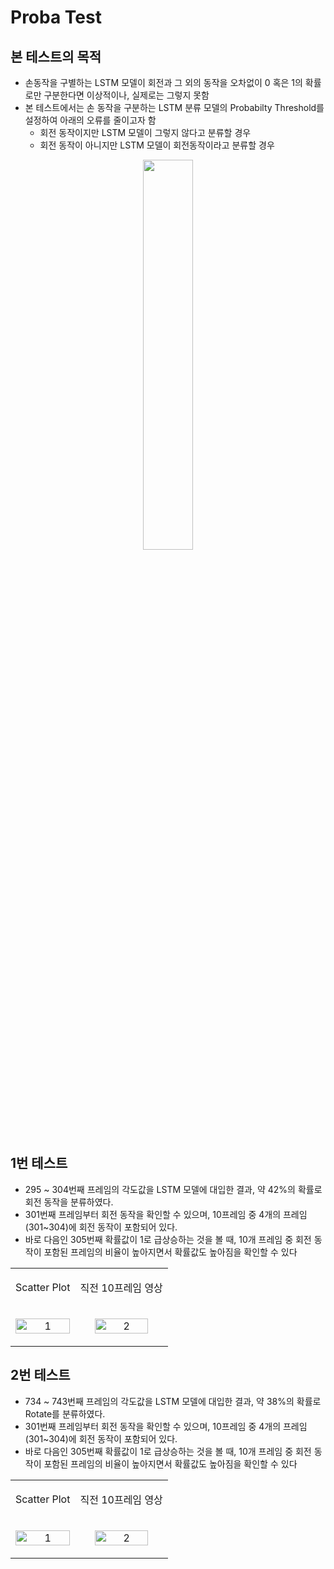 # Proba Test
## 본 테스트의 목적
* 손동작을 구별하는 LSTM 모델이 회전과 그 외의 동작을 오차없이 0 혹은 1의 확률로만 구분한다면 이상적이나, 실제로는 그렇지 못함
* 본 테스트에서는 손 동작을 구분하는 LSTM 분류 모델의 Probabilty Threshold를 설정하여 아래의 오류를 줄이고자 함
   * 회전 동작이지만 LSTM 모델이 그렇지 않다고 분류할 경우
   * 회전 동작이 아니지만 LSTM 모델이 회전동작이라고 분류할 경우
<p align = 'center'>
  <img src = 'https://github.com/TAEJIN-AHN/AI-Doll-Inspection/assets/125945387/97f19243-f466-424f-bcce-90663862e33b' width = 40% height = 40%>
</p>

## 1번 테스트
* 295 ~ 304번째 프레임의 각도값을 LSTM 모델에 대입한 결과, 약 42%의 확률로 회전 동작을 분류하였다.
* 301번째 프레임부터 회전 동작을 확인할 수 있으며, 10프레임 중 4개의 프레임(301~304)에 회전 동작이 포함되어 있다.
* 바로 다음인 305번째 확률값이 1로 급상승하는 것을 볼 때, 10개 프레임 중 회전 동작이 포함된 프레임의 비율이 높아지면서 확률값도 높아짐을 확인할 수 있다

<table>
   <tr>
    <td><p align = 'center'>Scatter Plot</p></td>
    <td><p align = 'center'>직전 10프레임 영상</p></td>
   </tr>
  <tr>
   <td><p align = 'center'><img src="https://github.com/TAEJIN-AHN/AI-Doll-Inspection/assets/125945387/787d42a5-9ae4-426b-a0a1-0e971b78fec9" alt="1" width = 100% height = 100%></p></td>
   <td><p align = 'center'><img src="https://github.com/TAEJIN-AHN/AI-Doll-Inspection/assets/125945387/273c3729-7c55-449e-be05-07e0753405f8" alt="2" width = 80% height = 80%></p></td>
  </tr> 
</table>

## 2번 테스트
* 734 ~ 743번째 프레임의 각도값을 LSTM 모델에 대입한 결과, 약 38%의 확률로 Rotate를 분류하였다.
* 301번째 프레임부터 회전 동작을 확인할 수 있으며, 10프레임 중 4개의 프레임(301~304)에 회전 동작이 포함되어 있다.
* 바로 다음인 305번째 확률값이 1로 급상승하는 것을 볼 때, 10개 프레임 중 회전 동작이 포함된 프레임의 비율이 높아지면서 확률값도 높아짐을 확인할 수 있다

<table>
   <tr>
    <td><p align = 'center'>Scatter Plot</p></td>
    <td><p align = 'center'>직전 10프레임 영상</p></td>
   </tr>
  <tr>
   <td><p align = 'center'><img src="https://github.com/TAEJIN-AHN/AI-Doll-Inspection/assets/125945387/28dd95b7-a4eb-406d-ac1d-98e78b00acd5" alt="1" width = 100% height = 100%></p></td>
   <td><p align = 'center'><img src="https://github.com/TAEJIN-AHN/AI-Doll-Inspection/assets/125945387/273c3729-7c55-449e-be05-07e0753405f8" alt="2" width = 80% height = 80%></p></td>
  </tr> 
</table>

